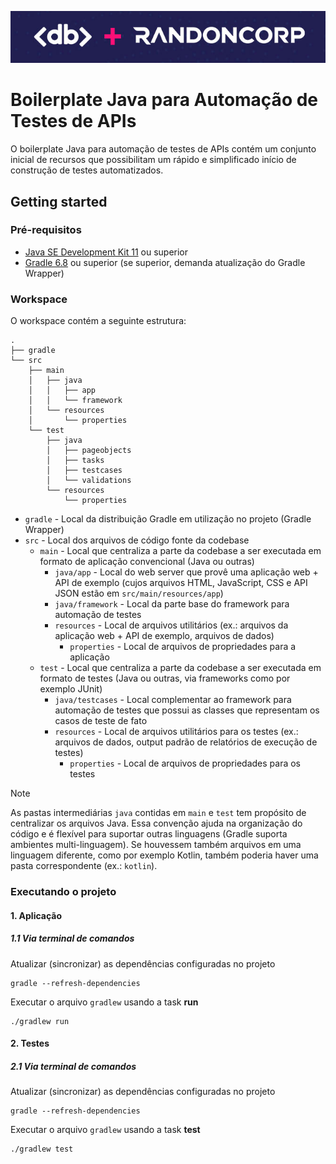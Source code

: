 ![Logo](logo.png)

# Boilerplate Java para Automação de Testes de APIs

O boilerplate Java para automação de testes de APIs contém um conjunto inicial de recursos que possibilitam um rápido e simplificado início de construção de testes automatizados.
<!-- O boilerplate Java para automação de testes de APIs contém um conjunto inicial de recursos que possibilitam um rápido e simplificado início de construção de testes automatizados utilizando a proposta "DB" do modelo [PageObject](https://martinfowler.com/bliki/PageObject.html). -->

## Getting started

### Pré-requisitos

- [Java SE Development Kit 11](https://www.oracle.com/br/java/technologies/downloads/#java11) ou superior
- [Gradle 6.8](https://docs.gradle.org/6.8/userguide/installation.html#installing_with_a_package_manager) ou superior (se superior, demanda atualização do Gradle Wrapper)

### Workspace

O workspace contém a seguinte estrutura:

```shell
.
├── gradle
└── src
    ├── main
    │   ├── java
    │   │   ├── app
    │   │   └── framework
    │   └── resources
    │       └── properties
    └── test
        ├── java
        │   ├── pageobjects
        │   ├── tasks
        │   ├── testcases
        │   └── validations
        └── resources
            └── properties
```

- `gradle` - Local da distribuição Gradle em utilização no projeto (Gradle Wrapper)
- `src` - Local dos arquivos de código fonte da codebase
  - `main` - Local que centraliza a parte da codebase a ser executada em formato de aplicação convencional (Java ou outras)
    - `java/app` - Local do web server que provê uma aplicação web + API de exemplo (cujos arquivos HTML, JavaScript, CSS e API JSON estão em `src/main/resources/app`)
    - `java/framework` - Local da parte base do framework para automação de testes
    - `resources` - Local de arquivos utilitários (ex.: arquivos da aplicação web + API de exemplo, arquivos de dados)
      - `properties` - Local de arquivos de propriedades para a aplicação
  - `test` - Local que centraliza a parte da codebase a ser executada em formato de testes (Java ou outras, via frameworks como por exemplo JUnit)
    - `java/testcases` - Local complementar ao framework para automação de testes que possui as classes que representam os casos de teste de fato
    - `resources` - Local de arquivos utilitários para os testes (ex.: arquivos de dados, output padrão de relatórios de execução de testes)
      - `properties` - Local de arquivos de propriedades para os testes

> [!NOTE]
> As pastas intermediárias `java` contidas em `main` e `test` tem propósito de centralizar os arquivos Java. Essa convenção ajuda na organização do código e é flexível para suportar outras linguagens (Gradle suporta ambientes multi-linguagem). Se houvessem também arquivos em uma linguagem diferente, como por exemplo Kotlin, também poderia haver uma pasta correspondente (ex.: `kotlin`).

### Executando o projeto

#### 1. Aplicação

##### 1.1 Via terminal de comandos

Atualizar (sincronizar) as dependências configuradas no projeto
```shell
gradle --refresh-dependencies
```

Executar o arquivo `gradlew` usando a task **run** 
```shell
./gradlew run
```

#### 2. Testes

##### 2.1 Via terminal de comandos

Atualizar (sincronizar) as dependências configuradas no projeto
```shell
gradle --refresh-dependencies
```

Executar o arquivo `gradlew` usando a task **test** 
```shell
./gradlew test
```
